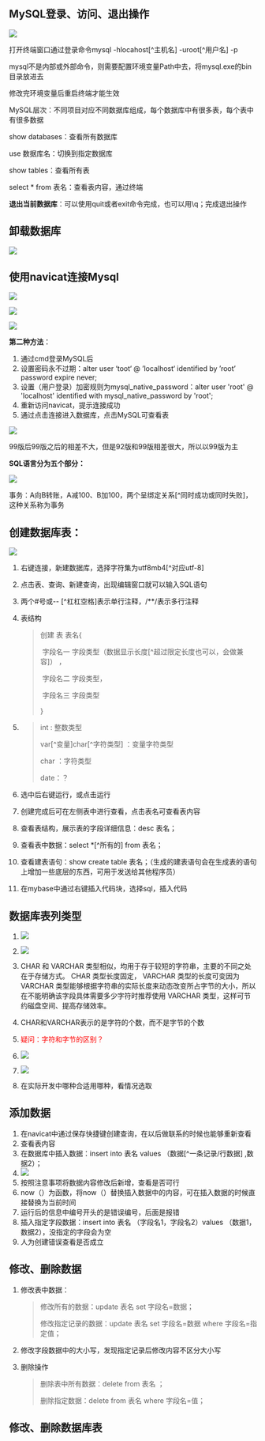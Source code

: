 ## MySQL登录、访问、退出操作

![](F:\编程笔记\Python学习\Mysql基础课程\image\登录、访问.jpg)

打开终端窗口通过登录命令mysql -hlocahost[^主机名] -uroot[^用户名] -p

mysql不是内部或外部命令，则需要配置环境变量Path中去，将mysql.exe的bin目录放进去

修改完环境变量后重启终端才能生效

MySQL层次：不同项目对应不同数据库组成，每个数据库中有很多表，每个表中有很多数据

show databases：查看所有数据库

use 数据库名：切换到指定数据库

show tables：查看所有表

select * from 表名：查看表内容，通过终端

**退出当前数据库**：可以使用quit或者exit命令完成，也可以用\q；完成退出操作

## 卸载数据库

![](F:\编程笔记\Python学习\Mysql基础课程\image\卸载数据库.jpg)

## 使用navicat连接Mysql

![](F:\编程笔记\Python学习\Mysql基础课程\image\Navicat认识.jpg)

![](F:\编程笔记\Python学习\Mysql基础课程\image\MySQL操作逻辑.jpg)

![](F:\编程笔记\Python学习\Mysql基础课程\image\2059链接错误.jpg)

**第二种方法**：

1. 通过cmd登录MySQL后
2. 设置密码永不过期：alter user ‘toot‘ @ ’localhost‘ identified by ’root’ password expire never;
3. 设置（用户登录）加密规则为mysql_native_password：alter user 'root' @ 'localhost' identified with mysql_native_password by 'root';
4. 重新访问navicat，提示连接成功
5. 通过点击连接进入数据库，点击MySQL可查看表

![](F:\编程笔记\Python学习\Mysql基础课程\image\SQL语言入门.jpg)

99版后99版之后的相差不大，但是92版和99版相差很大，所以以99版为主

**SQL语言分为五个部分：**

![](F:\编程笔记\Python学习\Mysql基础课程\image\SQL语句二.jpg) 

事务：A向B转账，A减100、B加100，两个呈绑定关系[^同时成功或同时失败]，这种关系称为事务

## 创建数据库表：

![](F:\编程笔记\Python学习\Mysql基础课程\image\创建数据库表.jpg)

1. 右键连接，新建数据库，选择字符集为utf8mb4[^对应utf-8] 

2. 点击表、查询、新建查询，出现编辑窗口就可以输入SQL语句

3. 两个#号或-- [^杠杠空格]表示单行注释，/**/表示多行注释

4. 表结构
   > 创建 表 表名{
   >
   > ​	字段名一	字段类型（数据显示长度[^超过限定长度也可以，会做兼容]） ，
   >
   > ​	字段名二	字段类型，
   >
   > ​	字段名三	字段类型
   >
   > }

5. > int : 整数类型
   >
   > var[^变量]char[^字符类型] ：变量字符类型
   >
   > char ：字符类型
   >
   > date：？

6. 选中后右键运行，或点击运行

7. 创建完成后可在左侧表中进行查看，点击表名可查看表内容

8. 查看表结构，展示表的字段详细信息：desc 表名；

9. 查看表中数据：select *[^所有的] from 表名；

10. 查看建表语句：show create table 表名；（生成的建表语句会在生成表的语句上增加一些底层的东西，可用于发送给其他程序员）

11. 在mybase中通过右键插入代码块，选择sql，插入代码

## 数据库表列类型

1. ![](/image/数据类型1.jpg)

2. ![](/image/字符串类型.jpg)
3. CHAR 和 VARCHAR 类型相似，均用于存于较短的字符串，主要的不同之处在于存储方式。 CHAR 类型长度固定， VARCHAR 类型的长度可变因为 VARCHAR 类型能够根据字符串的实际长度来动态改变所占字节的大小，所以在不能明确该字段具体需要多少字符时推荐使用 VARCHAR 类型，这样可节约磁盘空间、提高存储效率。
4. CHAR和VARCHAR表示的是字符的个数，而不是字节的个数
5. <font color=red>疑问：字符和字节的区别？</font>
6. ![](/image/日期和时间类型.jpg)
7. ![](/image/两种时间类型的不同之处.jpg)
8. 在实际开发中哪种合适用哪种，看情况选取

## 添加数据

1. 在navicat中通过保存快捷键创建查询，在以后做联系的时候也能够重新查看
2. 查看表内容
3. 在数据库中插入数据：insert into 表名 values （数据[^一条记录/行数据] ,数据2）；
4. ![](/image/插入数据注意事项.jpg)
5. 按照注意事项将数据内容修改后新增，查看是否可行
6. now（）为函数，将now（）替换插入数据中的内容，可在插入数据的时候直接替换为当前时间
7. 运行后的信息中编号开头的是错误编号，后面是报错
8. 插入指定字段数据：insert into 表名 （字段名1，字段名2）values （数据1，数据2），没指定的字段会为空
9. 人为创建错误查看是否成立

## 修改、删除数据

1. 修改表中数据：

   >  修改所有的数据：update 表名 set 字段名=数据；
   >
   > 修改指定记录的数据：update 表名 set 字段名=数据 where 字段名=指定值； 

2. 修改字段数据中的大小写，发现指定记录后修改内容不区分大小写

3. 删除操作

   > 删除表中所有数据：delete from 表名 ；
   >
   > 删除指定数据：delete from 表名 where 字段名=值；

## 修改、删除数据库表

